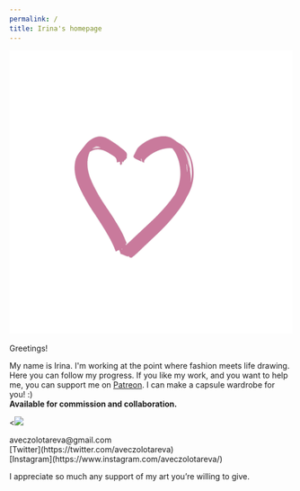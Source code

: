 ```yaml
---
permalink: /
title: Irina's homepage
---
```


<p class="tc"><img src="l.gif" class="mw6 w100"></p>
<p class="f2">Greetings!</p>

My name is Irina. I'm working at the point where fashion meets life drawing. Here you can follow my progress. If you like my work, and you want to help me, you can support me on [Patreon](https://patreon.com/irinazolotareva). I can make a capsule wardrobe for you! :)<br>
<b>Available for commission and collaboration.</b>

<<img src="me" class="mw6 w100">
<p>aveczolotareva@gmail.com<br>
[Twitter](https://twitter.com/aveczolotareva) <br>[Instagram](https://www.instagram.com/aveczolotareva/)</p>


I appreciate so much any support of my art you’re willing to give.



